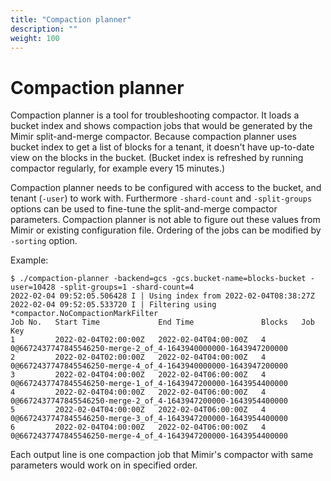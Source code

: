 ```yaml
---
title: "Compaction planner"
description: ""
weight: 100
---
```


# Compaction planner

Compaction planner is a tool for troubleshooting compactor. It loads a bucket index and shows compaction jobs that would
be generated by the Mimir split-and-merge compactor. Because compaction planner uses bucket index to get a list of blocks
for a tenant, it doesn't have up-to-date view on the blocks in the bucket. (Bucket index is refreshed by running
compactor regularly, for example every 15 minutes.)

Compaction planner needs to be configured with access to the bucket, and tenant (`-user`) to work with. Furthermore
`-shard-count` and `-split-groups` options can be used to fine-tune the split-and-merge compactor parameters. Compaction
planner is not able to figure out these values from Mimir or existing configuration file. Ordering of the jobs can be
modified by `-sorting` option.

Example:

```
$ ./compaction-planner -backend=gcs -gcs.bucket-name=blocks-bucket -user=10428 -split-groups=1 -shard-count=4
2022-02-04 09:52:05.506428 I | Using index from 2022-02-04T08:38:27Z
2022-02-04 09:52:05.533720 I | Filtering using *compactor.NoCompactionMarkFilter
Job No.   Start Time             End Time               Blocks   Job Key
1         2022-02-04T02:00:00Z   2022-02-04T04:00:00Z   4        0@6672437747845546250-merge-2_of_4-1643940000000-1643947200000
2         2022-02-04T02:00:00Z   2022-02-04T04:00:00Z   4        0@6672437747845546250-merge-4_of_4-1643940000000-1643947200000
3         2022-02-04T04:00:00Z   2022-02-04T06:00:00Z   4        0@6672437747845546250-merge-1_of_4-1643947200000-1643954400000
4         2022-02-04T04:00:00Z   2022-02-04T06:00:00Z   4        0@6672437747845546250-merge-2_of_4-1643947200000-1643954400000
5         2022-02-04T04:00:00Z   2022-02-04T06:00:00Z   4        0@6672437747845546250-merge-3_of_4-1643947200000-1643954400000
6         2022-02-04T04:00:00Z   2022-02-04T06:00:00Z   4        0@6672437747845546250-merge-4_of_4-1643947200000-1643954400000
```

Each output line is one compaction job that Mimir's compactor with same parameters would work on in specified order.
